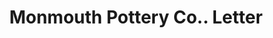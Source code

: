 ---
doi: 10.7916/D8PC4DFB
date_other: '1890'
date_other_textual: 1890-1899
form: correspondence
genre:
- Letters (correspondence)
name:
- Monmouth Pottery Co.
object_in_context_url: https://biggert.cul.columbia.edu/items/view/ave_biggert_00263
subject_hierarchical_geographic:
- Monmouth, Illinois, United States
subject_name:
- Monmouth Pottery Co.
title: Monmouth Pottery Co.. Letter
sort_title: Monmouth Pottery Co.. Letter
call_number: ave_biggert_00263
coordinates:
- 40.91166666666666,-90.64444444444445
pid: ave_biggert_00263
identifiers: ave_biggert_00263
thumbnail: https://derivativo-2.library.columbia.edu/iiif/2/ldpd:344210/full/!256,256/0/native.jpg
permalink: "/items/ave_biggert_00263/"
layout: iiif-image-page
---